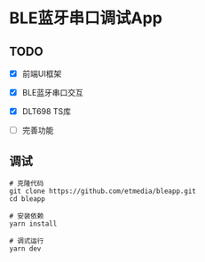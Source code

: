 # BLE蓝牙串口调试App

## TODO

- [x] 前端UI框架
- [x] BLE蓝牙串口交互
- [x] DLT698 TS库
- [ ] 完善功能



## 调试

```
# 克隆代码
git clone https://github.com/etmedia/bleapp.git
cd bleapp

# 安装依赖
yarn install

# 调式运行
yarn dev
```

